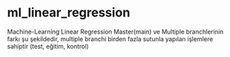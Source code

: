 # ml_linear_regression
Machine-Learning Linear Regression
Master(main) ve Multiple branchlerinin farkı şu şekildedir,
  multiple branchi birden fazla sutunla yapılan işlemlere sahiptir (test, eğitim, kontrol)
